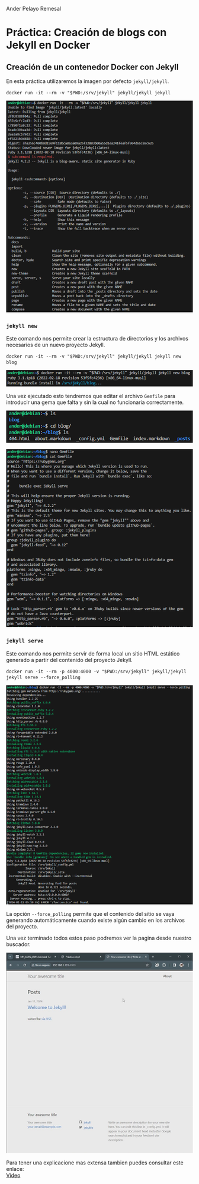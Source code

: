 Ander Pelayo Remesal

# Práctica: Creación de blogs con Jekyll en Docker

## Creación de un contenedor Docker con Jekyll

En esta práctica utilizaremos la imagen por defecto `jekyll/jekyll`.

```
docker run -it --rm -v "$PWD:/srv/jekyll" jekyll/jekyll jekyll
```

![image](unidad1/img/jekylldoc1.png)

### `jekyll new`

Este comando nos permite crear la estructura de directorios y los archivos necesarios de un nuevo proyecto Jekyll.

```
docker run -it --rm -v "$PWD:/srv/jekyll" jekyll/jekyll jekyll new blog
```

![image](unidad1/img/jekylldoc2.png)

Una vez ejecutado esto tendremos que editar el archivo `Gemfile` para introducir una gema que falta y sin la cual no funcionaria correctamente.   

![image](unidad1/img/jekylldoc3.png)

![image](unidad1/img/jekylldoc4.png)

### `jekyll serve`

Este comando nos permite servir de forma local un sitio HTML estático generado a partir del contenido del proyecto Jekyll.

```
docker run -it --rm -p 4000:4000 -v "$PWD:/srv/jekyll" jekyll/jekyll jekyll serve --force_polling
```
![image](unidad1/img/jekylldoc5.png)

La opción `--force_polling` permite que el contenido del sitio se vaya generando automáticamente cuando existe algún cambio en los archivos del proyecto.   

Una vez terminado todos estos paso podremos ver la pagina desde nuestro buscador.

![image](unidad1/img/jekylldoc6.jpg)  

Para tener una explicacione mas extensa tambien puedes consultar este enlace:  
[Video](https://drive.google.com/file/d/1C5LdTGW_Ai2U71Hyaz-U_RW0WfNMGvWz/view?usp=sharing)
